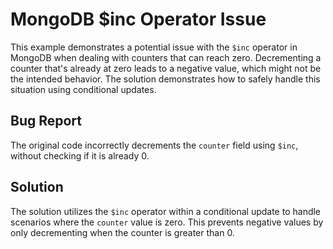 # MongoDB $inc Operator Issue
This example demonstrates a potential issue with the `$inc` operator in MongoDB when dealing with counters that can reach zero.  Decrementing a counter that's already at zero leads to a negative value, which might not be the intended behavior.
The solution demonstrates how to safely handle this situation using conditional updates.

## Bug Report
The original code incorrectly decrements the `counter` field using `$inc`, without checking if it is already 0. 

## Solution
The solution utilizes the `$inc` operator within a conditional update to handle scenarios where the `counter` value is zero. This prevents negative values by only decrementing when the counter is greater than 0. 